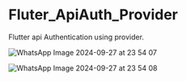 # Fluter_ApiAuth_Provider

Flutter api Authentication using provider.

![WhatsApp Image 2024-09-27 at 23 54 07](https://github.com/user-attachments/assets/356c37cd-d454-4eb4-b3e3-2b868bbfdb32)


![WhatsApp Image 2024-09-27 at 23 54 08](https://github.com/user-attachments/assets/5a485ca3-162e-4869-9d0c-4b7497ed9486)


